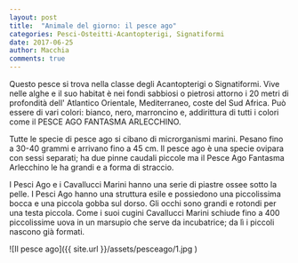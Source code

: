 ```yaml
---
layout: post
title:  "Animale del giorno: il pesce ago"
categories: Pesci-Osteitti-Acantopterigi, Signatiformi
date: 2017-06-25
author: Macchia
comments: true
---
```

Questo pesce si trova nella classe degli Acantopterigi o Signatiformi.
Vive nelle alghe e il suo habitat è nei fondi sabbiosi o pietrosi attorno i 20
metri di profondità dell' Atlantico Orientale, Mediterraneo, coste del Sud Africa.
Può essere di vari colori: bianco, nero, marroncino e, addirittura di tutti i colori
come il PESCE AGO FANTASMA ARLECCHINO.

Tutte le specie di pesce ago si cibano di microrganismi marini.
Pesano fino a 30-40 grammi e arrivano fino a 45 cm.
Il pesce ago è una specie ovipara con sessi separati; ha due pinne caudali piccole
ma il Pesce Ago Fantasma Arlecchino le ha grandi e a forma di straccio.

I Pesci Ago e i Cavallucci Marini hanno una serie di piastre ossee sotto la pelle.
I Pesci Ago hanno una struttura esile e possiedono una piccolissima bocca e una
piccola gobba sul dorso.
Gli occhi sono grandi e rotondi per una testa piccola.
Come i suoi cugini Cavallucci Marini schiude fino a 400 piccolissime uova in un
marsupio che serve da incubatrice; da lì i piccoli nascono già formati.



![Il pesce ago]({{ site.url }}/assets/pesceago/1.jpg )

